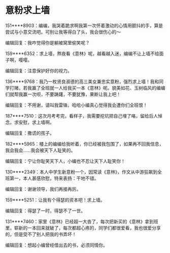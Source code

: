 # 意粉求上墙

151****8903：编编，我哭着跪求啊我第一次怀着激动的心情用颤抖的手，算是尝试与小意交流吧。可别让我等得白了头，我会很伤心的～ 

编辑回复：我咋觉得你是躺被窝里偷笑呢？ 

159****6352：求上墙，熬夜看《意林》呢，越看越入迷，编编不让上墙不给面子啊，嘤嘤。 

编辑回复：注意保护好你的视力。 

136****9768：我乃一枚贤良淑德的高三美女兼忠实意粉，强烈求上墙！我和同学打赌，若我赢了全班就一人给我买一本《意林》呢。貌美如花、玉树临风的编编们就帮我赢一次呗，不要踌躇，不要犹豫，果断让我上吧！ 

编辑回复：不用谢，请叫我雷锋。哈哈小编真心觉得我会遭你们全班恨！ 

187****7510：这次月考考完，看样子，我需要挖坑把自己埋了咯，留给后人悼念，求安慰，求上墙啊。 

编辑回复：撒谎的孩子。 

182****5965：楼上的编编给我听着，你已经被我包围了，如果再不回我信息，我会我会……我会被天下人耻笑的。 

编辑回复：宁让你耻笑天下人，小编也不忍让天下人耻笑你！ 

130****2349：本人中学生新意粉一个，因常读《意林》，作文从中游狂飙到全班第一，本人甚感欣慰，特来表扬：干地不错。 

编辑回复：谢谢领导，我们再接再厉。 

159****5251：让我有个得瑟的资本吧！求上墙。 

编辑回复：得瑟了一时，得瑟不了一世。 

131****7460：家里《意林》已经超一大沓了，每次把新买的《意林》拿到班里，崭新的一本回来就破了，每次都超心疼的，同学们都很爱看，我也很爱分享的，但是受不了别人把我的书弄坏！ 

编辑回复：想起小编曾经借出去的书，必须同情你。
